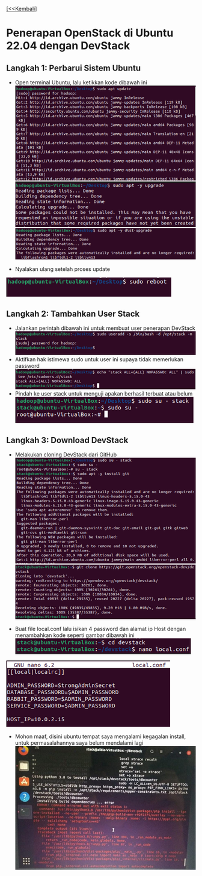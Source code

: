 [ [<<Kembali] ](https://github.com/AnggitaAlbiantara/tekn-cloud-computing/blob/05b259494b79562304b3ddeaedf8e4cc05a2b424/minggu-04/README.md)
# Penerapan OpenStack di Ubuntu 22.04 dengan DevStack
## Langkah 1: Perbarui Sistem Ubuntu
- Open terminal Ubuntu, lalu ketikkan kode dibawah ini
![gb1](https://github.com/AnggitaAlbiantara/tekn-cloud-computing/blob/71cb033ab94603a9a94044a0c178d5512238dad9/minggu-04/1.PNG)
![gb1](https://github.com/AnggitaAlbiantara/tekn-cloud-computing/blob/71cb033ab94603a9a94044a0c178d5512238dad9/minggu-04/2.PNG)
![gb1](https://github.com/AnggitaAlbiantara/tekn-cloud-computing/blob/71cb033ab94603a9a94044a0c178d5512238dad9/minggu-04/3.PNG)

- Nyalakan ulang setelah proses update

![gb2](https://github.com/AnggitaAlbiantara/tekn-cloud-computing/blob/71cb033ab94603a9a94044a0c178d5512238dad9/minggu-04/4.PNG)

## Langkah 2: Tambahkan User Stack
- Jalankan perintah dibawah ini untuk membuat user penerapan DevStack
![gb3](https://github.com/AnggitaAlbiantara/tekn-cloud-computing/blob/71cb033ab94603a9a94044a0c178d5512238dad9/minggu-04/5.PNG)
- Aktifkan hak istimewa sudo untuk user ini supaya tidak memerlukan password
![gb4](https://github.com/AnggitaAlbiantara/tekn-cloud-computing/blob/71cb033ab94603a9a94044a0c178d5512238dad9/minggu-04/6.PNG)
- Pindah ke user stack untuk menguji apakan berhasil terbuat atau belum
![gb5](https://github.com/AnggitaAlbiantara/tekn-cloud-computing/blob/71cb033ab94603a9a94044a0c178d5512238dad9/minggu-04/7.PNG)

## Langkah 3: Download DevStack
- Melakukan cloning DevStack dari GitHub
![gb6](https://github.com/AnggitaAlbiantara/tekn-cloud-computing/blob/71cb033ab94603a9a94044a0c178d5512238dad9/minggu-04/8.PNG)
![gb6](https://github.com/AnggitaAlbiantara/tekn-cloud-computing/blob/71cb033ab94603a9a94044a0c178d5512238dad9/minggu-04/9.PNG)

- Buat file local.conf lalu isikan 4 password dan alamat ip Host dengan menambahkan kode seperti gambar dibawah ini
![gb7](https://github.com/AnggitaAlbiantara/tekn-cloud-computing/blob/4d4461df84a3de032efef909bc049a898d8b21a4/minggu-04/10.PNG)

![gb8](https://github.com/AnggitaAlbiantara/tekn-cloud-computing/blob/4d4461df84a3de032efef909bc049a898d8b21a4/minggu-04/11.PNG)

- Mohon maaf, disini ubuntu tempat saya mengalami kegagalan install, untuk permasalahannya saya belum mendalami lagi
![gb8](https://github.com/AnggitaAlbiantara/tekn-cloud-computing/blob/bb438799ab14e4d8e58d543b3a5c2b57b5123dc2/minggu-04/14.jpg)

